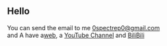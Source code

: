 ## Hello  
You can send the email to me 0spectrep0@gmail.com  
and A have a[web](https://spectre-pro.github.io), a [YouTube Channel](https://www.youtube.com/@spectre_pro) and [BiliBili](https://b23.tv/teXIVBB)
<!--
**SPECTRE-PRO/spectre-pro** is a ✨ _special_ ✨ repository because its `README.md` (this file) appears on your GitHub profile.

Here are some ideas to get you started:

- 🔭 I’m currently working on ...
- 🌱 I’m currently learning ...
- 👯 I’m looking to collaborate on ...
- 🤔 I’m looking for help with ...
- 💬 Ask me about ...
- 📫 How to reach me: ...
- 😄 Pronouns: ...
- ⚡ Fun fact: ...
-->
